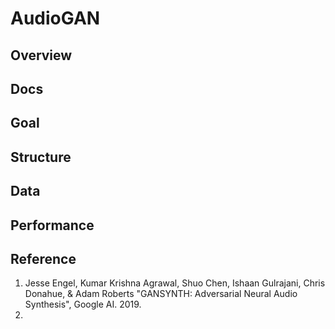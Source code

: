 # AudioGAN

## Overview

## Docs

## Goal

## Structure

## Data

## Performance

## Reference

1. Jesse Engel, Kumar Krishna Agrawal, Shuo Chen, Ishaan Gulrajani, Chris Donahue, & Adam Roberts "GANSYNTH:
Adversarial Neural Audio Synthesis", Google AI. 2019.
2. 